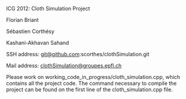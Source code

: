 ICG 2012: Cloth Simulation Project

Florian Briant

Sébastien Corthésy

Kashani-Akhavan Sahand

SSH address: git@github.com:scorthes/clothSimulation.git

Mail address: clothSimulation@groupes.epfl.ch

Please work on working_code_in_progress/cloth_simulation.cpp, which contains all the project code.
The command necessary to compile the project can be found on the first line of the cloth_simulation.cpp file.
